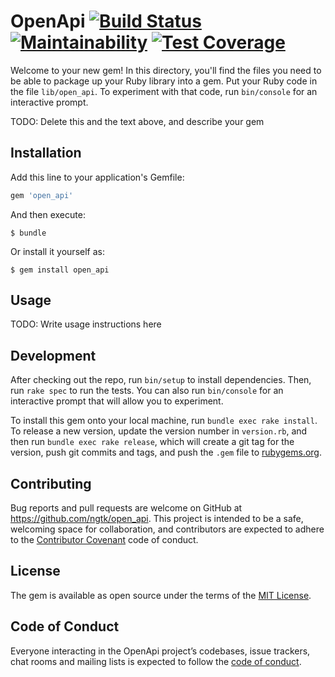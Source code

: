 # OpenApi [![Build Status](https://travis-ci.org/ngtk/open_api.svg?branch=master)](https://travis-ci.org/ngtk/open_api) [![Maintainability](https://api.codeclimate.com/v1/badges/dc4713a3cb67f6edce65/maintainability)](https://codeclimate.com/github/ngtk/open_api/maintainability) [![Test Coverage](https://api.codeclimate.com/v1/badges/dc4713a3cb67f6edce65/test_coverage)](https://codeclimate.com/github/ngtk/open_api/test_coverage)

Welcome to your new gem! In this directory, you'll find the files you need to be able to package up your Ruby library into a gem. Put your Ruby code in the file `lib/open_api`. To experiment with that code, run `bin/console` for an interactive prompt.

TODO: Delete this and the text above, and describe your gem

## Installation

Add this line to your application's Gemfile:

```ruby
gem 'open_api'
```

And then execute:

    $ bundle

Or install it yourself as:

    $ gem install open_api

## Usage

TODO: Write usage instructions here

## Development

After checking out the repo, run `bin/setup` to install dependencies. Then, run `rake spec` to run the tests. You can also run `bin/console` for an interactive prompt that will allow you to experiment.

To install this gem onto your local machine, run `bundle exec rake install`. To release a new version, update the version number in `version.rb`, and then run `bundle exec rake release`, which will create a git tag for the version, push git commits and tags, and push the `.gem` file to [rubygems.org](https://rubygems.org).

## Contributing

Bug reports and pull requests are welcome on GitHub at https://github.com/ngtk/open_api. This project is intended to be a safe, welcoming space for collaboration, and contributors are expected to adhere to the [Contributor Covenant](http://contributor-covenant.org) code of conduct.

## License

The gem is available as open source under the terms of the [MIT License](https://opensource.org/licenses/MIT).

## Code of Conduct

Everyone interacting in the OpenApi project’s codebases, issue trackers, chat rooms and mailing lists is expected to follow the [code of conduct](https://github.com/ngtk/open_api/blob/master/CODE_OF_CONDUCT.md).
